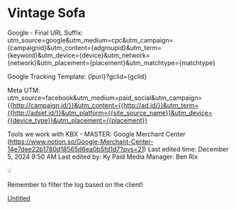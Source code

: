 # Vintage Sofa

Google - Final URL Suffix: utm_source=google&utm_medium=cpc&utm_campaign={campaignid}&utm_content={adgroupid}&utm_term={keyword}&utm_device={device}&utm_network={network}&utm_placement={placement}&utm_matchtype={matchtype}

Google Tracking Template: {lpurl}?gclid={gclid}

Meta UTM: utm_source=facebook&utm_medium=paid_social&utm_campaign={{http://campaign.id/}}&utm_content={{http://ad.id/}}&utm_term={{http://adset.id/}}&utm_platform={{site_source_name}}&utm_device={{device_type}}&utm_placement={{placement}}

Tools we work with KBX - MASTER: Google Merchant Center (https://www.notion.so/Google-Merchant-Center-14e7dee22b1780d18565d6ea0b5fd1d7?pvs=21)
Last edited time: December 5, 2024 9:50 AM
Last edited by: Ky 
Paid Media Manager: Ben Rix

<aside>
💡

Remember to filter the log based on the client!

</aside>

[Untitled](Vintage%20Sofa%201537dee22b178019a225cbef08330be6/Untitled%201537dee22b17810790c8f930c6f3142d.csv)